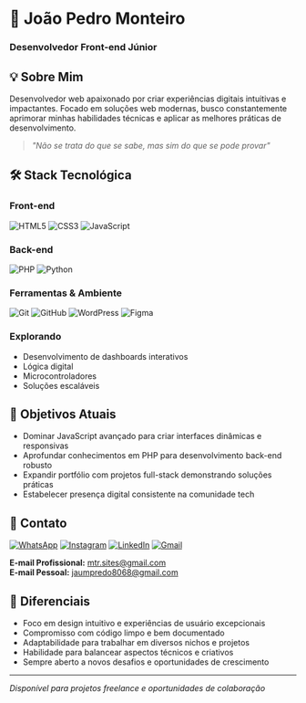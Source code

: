 # 👋 João Pedro Monteiro
### Desenvolvedor Front-end Júnior

## 💡 Sobre Mim

Desenvolvedor web apaixonado por criar experiências digitais intuitivas e impactantes. Focado em soluções web modernas, busco constantemente aprimorar minhas habilidades técnicas e aplicar as melhores práticas de desenvolvimento.

> *"Não se trata do que se sabe, mas sim do que se pode provar"*

## 🛠️ Stack Tecnológica

### Front-end
![HTML5](https://img.shields.io/badge/HTML5-E34F26?style=for-the-badge&logo=html5&logoColor=white)
![CSS3](https://img.shields.io/badge/CSS3-1572B6?style=for-the-badge&logo=css3&logoColor=white)
![JavaScript](https://img.shields.io/badge/JavaScript-F7DF1E?style=for-the-badge&logo=javascript&logoColor=black)

### Back-end
![PHP](https://img.shields.io/badge/PHP-777BB4?style=for-the-badge&logo=php&logoColor=white)
![Python](https://img.shields.io/badge/Python-3776AB?style=for-the-badge&logo=python&logoColor=white)

### Ferramentas & Ambiente
![Git](https://img.shields.io/badge/Git-F05032?style=for-the-badge&logo=git&logoColor=white)
![GitHub](https://img.shields.io/badge/GitHub-100000?style=for-the-badge&logo=github&logoColor=white)
![WordPress](https://img.shields.io/badge/WordPress-21759B?style=for-the-badge&logo=wordpress&logoColor=white)
![Figma](https://img.shields.io/badge/Figma-F24E1E?style=for-the-badge&logo=figma&logoColor=white)

### Explorando
- Desenvolvimento de dashboards interativos
- Lógica digital
- Microcontroladores
- Soluções escaláveis

## 🚀 Objetivos Atuais

- Dominar JavaScript avançado para criar interfaces dinâmicas e responsivas
- Aprofundar conhecimentos em PHP para desenvolvimento back-end robusto
- Expandir portfólio com projetos full-stack demonstrando soluções práticas
- Estabelecer presença digital consistente na comunidade tech

## 📮 Contato

[![WhatsApp](https://img.shields.io/badge/WhatsApp-25D366?style=for-the-badge&logo=whatsapp&logoColor=white)](https://api.whatsapp.com/send/?phone=5544999090895&text&type=phone_number&app_absent=0)
[![Instagram](https://img.shields.io/badge/Instagram-E4405F?style=for-the-badge&logo=instagram&logoColor=white)](https://www.instagram.com/jaunzin.mtr/)
[![LinkedIn](https://img.shields.io/badge/LinkedIn-0077B5?style=for-the-badge&logo=linkedin&logoColor=white)](https://www.linkedin.com/in/joão-pedro-monteiro-994345342)
[![Gmail](https://img.shields.io/badge/Gmail-D14836?style=for-the-badge&logo=gmail&logoColor=white)](mailto:mtr.sites@gmail.com)

**E-mail Profissional:** mtr.sites@gmail.com  
**E-mail Pessoal:** jaumpredo8068@gmail.com

## 💼 Diferenciais

- Foco em design intuitivo e experiências de usuário excepcionais
- Compromisso com código limpo e bem documentado
- Adaptabilidade para trabalhar em diversos nichos e projetos
- Habilidade para balancear aspectos técnicos e criativos
- Sempre aberto a novos desafios e oportunidades de crescimento

---

*Disponível para projetos freelance e oportunidades de colaboração*
